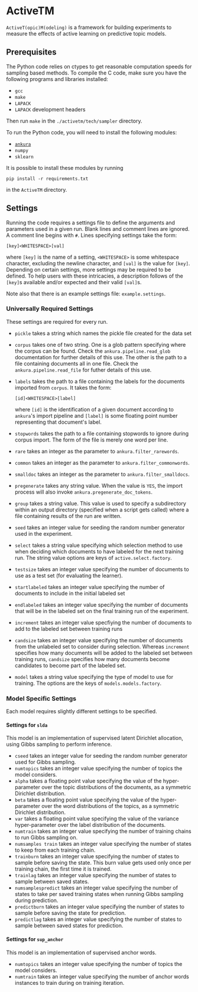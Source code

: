 # ActiveTM

`ActiveT(opic)M(odeling)` is a framework for building experiments to measure the
effects of active learning on predictive topic models.

## Prerequisites

The Python code relies on ctypes to get reasonable computation speeds for
sampling based methods.  To compile the C code, make sure you have the following
programs and libraries installed:

* `gcc`
* `make`
* `LAPACK`
* `LAPACK` development headers

Then run `make` in the `./activetm/tech/sampler` directory.

To run the Python code, you will need to install the following modules:

* [`ankura`](https://github.com/jlund3/ankura)
* `numpy`
* `sklearn`

It is possible to install these modules by running

```
pip install -r requirements.txt
```

in the `ActiveTM` directory.

## Settings

Running the code requires a settings file to define the arguments and parameters
used in a given run.  Blank lines and comment lines are ignored.  A comment line
begins with `#`.  Lines specifying settings take the form:

```
[key]<WHITESPACE>[val]
```

where `[key]` is the name of a setting, `<WHITESPACE>` is some whitespace
character, excluding the newline character, and `[val]` is the value for
`[key]`.  Depending on certain settings, more settings may be required to be
defined.  To help users with these intricacies, a description follows of the
`[key]`s available and/or expected and their valid `[val]`s.

Note also that there is an example settings file:  `example.settings`.

### Universally Required Settings

These settings are required for every run.

* `pickle` takes a string which names the pickle file created for the data set
* `corpus` takes one of two string.  One is a glob pattern specifying where the
  corpus can be found.  Check the `ankura.pipeline.read_glob` documentation for
  further details of this use.  The other is the path to a file containing
  documents all in one file.  Check the `ankura.pipeline.read_file` for futher
  details of this use.
* `labels` takes the path to a file containing the labels for the documents
  imported from `corpus`.  It takes the form:

    ```
    [id]<WHITESPACE>[label]
    ```

  where `[id]` is the identification of a given document according to `ankura`'s
  import pipeline and `[label]` is some floating point number representing that
  document's label.
* `stopwords` takes the path to a file containing stopwords to ignore during
  corpus import.  The form of the file is merely one word per line.
* `rare` takes an integer as the parameter to `ankura.filter_rarewords`.
* `common` takes an integer as the parameter to `ankura.filter_commonwords`.
* `smalldoc` takes an integer as the parameter to `ankura.filter_smalldocs`.
* `pregenerate` takes any string value.  When the value is `YES`, the import
  process will also invoke `ankura.pregenerate_doc_tokens`.
* `group` takes a string value.  This value is used to specify a subdirectory
  within an output directory (specified when a script gets called) where a file
  containing results of the run are written.
* `seed` takes an integer value for seeding the random number generator used in
  the experiment.
* `select` takes a string value specifying which selection method to use when
  deciding which documents to have labeled for the next training run.  The
  string value options are keys of `active.select.factory`.
* `testsize` takes an integer value specifying the number of documents to use as
  a test set (for evaluating the learner).
* `startlabeled` takes an integer value specifying the number of documents to
  include in the initial labeled set
* `endlabeled` takes an integer value specifying the number of documents that
  will be in the labeled set on the final training run of the experiment.
* `increment` takes an integer value specfiying the number of documents to add
  to the labeled set between training runs
* `candsize` takes an integer value specifying the number of documents from the
  unlabeled set to consider during selection.  Whereas `increment` specifies how
  many documents will be added to the labeled set between training runs,
  `candsize` specifies how many documents become candidates to become part of
  the labeled set.
* `model` takes a string value specifying the type of model to use for training.
  The options are the keys of `models.models.factory`.

### Model Specific Settings

Each model requires slightly different settings to be specified.

#### Settings for `slda`

This model is an implementation of supervised latent Dirichlet allocation, using
Gibbs sampling to perform inference.

* `cseed` takes an integer value for seeding the random number generator used
  for Gibbs sampling.
* `numtopics` takes an integer value specifying the number of topics the model
  considers.
* `alpha` takes a floating point value specifying the value of the
  hyper-parameter over the topic distributions of the documents, as a symmetric
  Dirichlet distribution.
* `beta` takes a floating point value specifying the value of the
  hyper-parameter over the word distributions of the topics, as a symmetric
  Dirichlet distribution.
* `var` takes a floating point value specifying the value of the variance
  hyper-parameter over the label distribution of the documents.
* `numtrain` takes an integer value specifying the number of training chains to
  run Gibbs sampling on.
* `numsamples train` takes an integer value specifying the number of states to
  keep from each training chain.
* `trainburn` takes an integer value specifying the number of states to sample
  before saving the state.  This burn value gets used only once per training
  chain, the first time it is trained.
* `trainlag` takes an integer value specifying the number of states to sample
  between saved states.
* `numsamplespredict` takes an integer value specifying the number of states to
  take per saved training states when running Gibbs sampling during prediction.
* `predictburn` takes an integer value specifying the number of states to sample
  before saving the state for prediction.
* `predictlag` takes an integer value specifying the number of states to sample
  between saved states for prediction.

#### Settings for `sup_anchor`

This model is an implementation of supervised anchor words.

* `numtopics` takes an integer value specifying the number of topics the model
  considers.
* `numtrain` takes an integer value specifying the number of anchor words
  instances to train during on training iteration.
